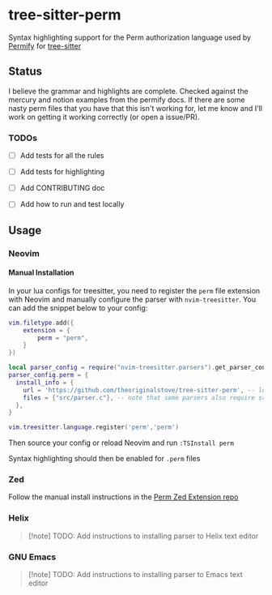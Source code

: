 # tree-sitter-perm

Syntax highlighting support for the Perm authorization language used by [Permify](https://permify.co) for [tree-sitter](https://tree-sitter.github.io/tree-sitter/)

## Status
I believe the grammar and highlights are complete. Checked against the mercury and notion examples from the permify docs. If there are some nasty perm files that you
have that this isn't working for, let me know and I'll work on getting it working correctly (or open a issue/PR).


### TODOs
- [ ] Add tests for all the rules
- [ ] Add tests for highlighting
- [ ] Add CONTRIBUTING doc
- [ ] Add how to run and test locally


## Usage

### Neovim
#### Manual Installation

In your lua configs for treesitter, you need to register the `perm` file extension with Neovim and
manually configure the parser with `nvim-treesitter`. You can add the snippet below to your config:

```lua
vim.filetype.add({
    extension = {
        perm = "perm",
    }
})

local parser_config = require("nvim-treesitter.parsers").get_parser_configs()
parser_config.perm = {
  install_info = {
    url = 'https://github.com/theoriginalstove/tree-sitter-perm', -- local path or git repo
    files = {"src/parser.c"}, -- note that some parsers also require src/scanner.c or src/scanner.cc
  },
}

vim.treesitter.language.register('perm','perm')
```

Then source your config or reload Neovim and run `:TSInstall perm`

Syntax highlighting should then be enabled for `.perm` files

### Zed

Follow the manual install instructions in the [Perm Zed Extension repo](https://github.com/theoriginalstove/perm)


### Helix

> [!note] TODO: Add instructions to installing parser to Helix text editor

### GNU Emacs

> [!note] TODO: Add instructions to installing parser to Emacs text editor
